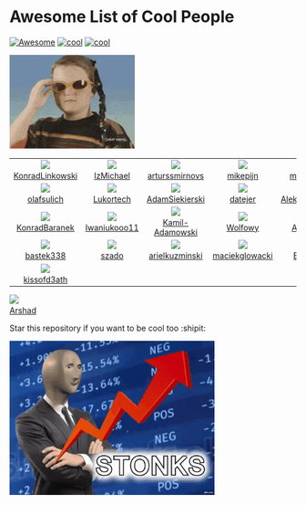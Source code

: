 # Awesome List of Cool People
[![Awesome](https://cdn.rawgit.com/sindresorhus/awesome/d7305f38d29fed78fa85652e3a63e154dd8e8829/media/badge.svg)](https://github.com/sindresorhus/awesome)
[![cool](https://img.shields.io/badge/be-cool-purple.svg)](https://shields.io/)
[![cool](https://img.shields.io/badge/sample-text-green.svg)](https://shields.io/)


![](./img/cool.gif)

<!--START_SECTION:cool-people-->
<table><tr>
  <td align="center">
    <a href="https://github.com/KonradLinkowski">
      <img src="https://avatars.githubusercontent.com/u/26126510?v=4" />
      <br />
      KonradLinkowski
    </a> 
  </td>

  <td align="center">
    <a href="https://github.com/IzMichael">
      <img src="https://avatars.githubusercontent.com/u/57115702?v=4" />
      <br />
      IzMichael
    </a> 
  </td>

  <td align="center">
    <a href="https://github.com/arturssmirnovs">
      <img src="https://avatars.githubusercontent.com/u/7140344?v=4" />
      <br />
      arturssmirnovs
    </a> 
  </td>

  <td align="center">
    <a href="https://github.com/mikepijn">
      <img src="https://avatars.githubusercontent.com/u/22960489?v=4" />
      <br />
      mikepijn
    </a> 
  </td>

  <td align="center">
    <a href="https://github.com/michal-wajrak">
      <img src="https://avatars.githubusercontent.com/u/41954395?v=4" />
      <br />
      michal-wajrak
    </a> 
  </td>

  <td align="center">
    <a href="https://github.com/woznyjakub">
      <img src="https://avatars.githubusercontent.com/u/39833445?v=4" />
      <br />
      woznyjakub
    </a> 
  </td></tr>
<tr>
  <td align="center">
    <a href="https://github.com/olafsulich">
      <img src="https://avatars.githubusercontent.com/u/46969484?v=4" />
      <br />
      olafsulich
    </a> 
  </td>

  <td align="center">
    <a href="https://github.com/Lukortech">
      <img src="https://avatars.githubusercontent.com/u/26508593?v=4" />
      <br />
      Lukortech
    </a> 
  </td>

  <td align="center">
    <a href="https://github.com/AdamSiekierski">
      <img src="https://avatars.githubusercontent.com/u/24841038?v=4" />
      <br />
      AdamSiekierski
    </a> 
  </td>

  <td align="center">
    <a href="https://github.com/datejer">
      <img src="https://avatars.githubusercontent.com/u/35652893?v=4" />
      <br />
      datejer
    </a> 
  </td>

  <td align="center">
    <a href="https://github.com/AleksanderSkubala">
      <img src="https://avatars.githubusercontent.com/u/35501014?v=4" />
      <br />
      AleksanderSkubala
    </a> 
  </td>

  <td align="center">
    <a href="https://github.com/Celkowy">
      <img src="https://avatars.githubusercontent.com/u/28812904?v=4" />
      <br />
      Celkowy
    </a> 
  </td></tr>
<tr>
  <td align="center">
    <a href="https://github.com/KonradBaranek">
      <img src="https://avatars.githubusercontent.com/u/28057848?v=4" />
      <br />
      KonradBaranek
    </a> 
  </td>

  <td align="center">
    <a href="https://github.com/Iwaniukooo11">
      <img src="https://avatars.githubusercontent.com/u/45974414?v=4" />
      <br />
      Iwaniukooo11
    </a> 
  </td>

  <td align="center">
    <a href="https://github.com/Kamil-Adamowski">
      <img src="https://avatars.githubusercontent.com/u/43523913?v=4" />
      <br />
      Kamil-Adamowski
    </a> 
  </td>

  <td align="center">
    <a href="https://github.com/Wolfowy">
      <img src="https://avatars.githubusercontent.com/u/38795498?v=4" />
      <br />
      Wolfowy
    </a> 
  </td>

  <td align="center">
    <a href="https://github.com/ABialoskorski">
      <img src="https://avatars.githubusercontent.com/u/40116220?v=4" />
      <br />
      ABialoskorski
    </a> 
  </td>

  <td align="center">
    <a href="https://github.com/zaxanq">
      <img src="https://avatars.githubusercontent.com/u/20804409?v=4" />
      <br />
      zaxanq
    </a> 
  </td></tr>
<tr>
  <td align="center">
    <a href="https://github.com/bastek338">
      <img src="https://avatars.githubusercontent.com/u/36669224?v=4" />
      <br />
      bastek338
    </a> 
  </td>

  <td align="center">
    <a href="https://github.com/szado">
      <img src="https://avatars.githubusercontent.com/u/20907536?v=4" />
      <br />
      szado
    </a> 
  </td>

  <td align="center">
    <a href="https://github.com/arielkuzminski">
      <img src="https://avatars.githubusercontent.com/u/20773060?v=4" />
      <br />
      arielkuzminski
    </a> 
  </td>

  <td align="center">
    <a href="https://github.com/maciekglowacki">
      <img src="https://avatars.githubusercontent.com/u/29459845?v=4" />
      <br />
      maciekglowacki
    </a> 
  </td>

  <td align="center">
    <a href="https://github.com/EnzoVallejos">
      <img src="https://avatars.githubusercontent.com/u/45172106?v=4" />
      <br />
      EnzoVallejos
    </a> 
  </td>

  <td align="center">
    <a href="https://github.com/DenverCoder1">
      <img src="https://avatars.githubusercontent.com/u/20955511?v=4" />
      <br />
      DenverCoder1
    </a> 
  </td></tr>
<tr>
  <td align="center">
    <a href="https://github.com/kissofd3ath">
      <img src="https://avatars.githubusercontent.com/u/24976000?v=4" />
      <br />
      kissofd3ath
    </a> 
  </td></tr></table>

   <td align="center">
    <a href="https://github.com/mdArshad10">
      <img src="https://avatars.githubusercontent.com/u/77781954?v=4" />
      <br />
      Arshad
    </a> 
  </td>
<!--END_SECTION:cool-people-->


Star this repository if you want to be cool too :shipit:

![](./img/stonks.gif)
